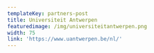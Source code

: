 ```yaml
---
templateKey: partners-post
title: Universiteit Antwerpen
featuredimage: /img/universiteitantwerpen.png
width: 75
link: 'https://www.uantwerpen.be/nl/'
---
```

